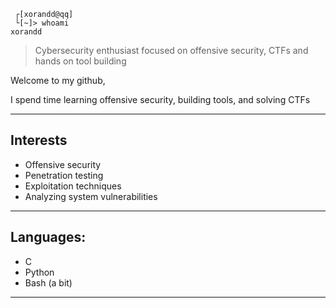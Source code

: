 ```
 ┌[xorandd@qq] 
 └[~]> whoami
xorandd
```

> Cybersecurity enthusiast focused on offensive security, CTFs and hands on tool building

Welcome to my github,

I spend time learning offensive security, building tools, and solving CTFs

---
## Interests

+ Offensive security
+ Penetration testing
+ Exploitation techniques
+ Analyzing system vulnerabilities

---
## Languages:
- C
- Python
- Bash (a bit)
---

